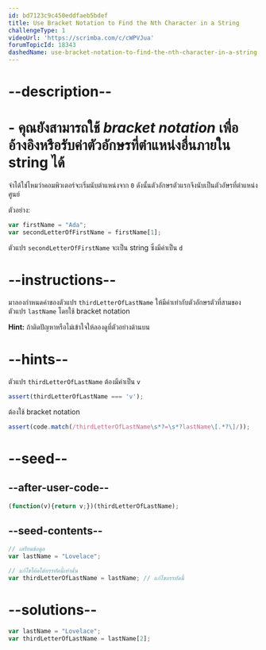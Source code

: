 ```yaml
---
id: bd7123c9c450eddfaeb5bdef
title: Use Bracket Notation to Find the Nth Character in a String
challengeType: 1
videoUrl: 'https://scrimba.com/c/cWPVJua'
forumTopicId: 18343
dashedName: use-bracket-notation-to-find-the-nth-character-in-a-string
---
```


# --description--

# - คุณยังสามารถใช้ <dfn>bracket notation</dfn> เพื่ออ้างอิงหรือรับค่าตัวอักษรที่ตำแหน่งอื่นภายใน string ได้

จำได้ใช่ไหมว่าคอมพิวเตอร์จะเริ่มนับตำแหน่งจาก `0` ดังนั้นตัวอักษรตัวแรกจึงนับเป็นตัวอัษรที่ตำแหน่งศูนย์

ตัวอย่าง:

```js
var firstName = "Ada";
var secondLetterOfFirstName = firstName[1];
```

ตัวแปร `secondLetterOfFirstName` จะเป็น string ซึ่งมีค่าเป็น `d`

# --instructions--

มาลองกำหนดค่าของตัวแปร `thirdLetterOfLastName` ให้มีค่าเท่ากับตัวอักษรตัวที่สามของตัวแปร `lastName` โดยใช้ bracket notation

**Hint:** ถ้าติดปัญหาหรือไม่เข้าใจให้ลองดูที่ตัวอย่างด้านบน

# --hints--

ตัวแปร `thirdLetterOfLastName` ต้องมีค่าเป็น `v`

```js
assert(thirdLetterOfLastName === 'v');
```

ต้องใช้ bracket notation

```js
assert(code.match(/thirdLetterOfLastName\s*?=\s*?lastName\[.*?\]/));
```

# --seed--

## --after-user-code--

```js
(function(v){return v;})(thirdLetterOfLastName);
```

## --seed-contents--

```js
// เตรียมข้อมูล
var lastName = "Lovelace";

// แก้ไขโค้ดใต้บรรทัดนี้เท่านั้น
var thirdLetterOfLastName = lastName; // แก้ไขบรรทัดนี้
```

# --solutions--

```js
var lastName = "Lovelace";
var thirdLetterOfLastName = lastName[2];
```
